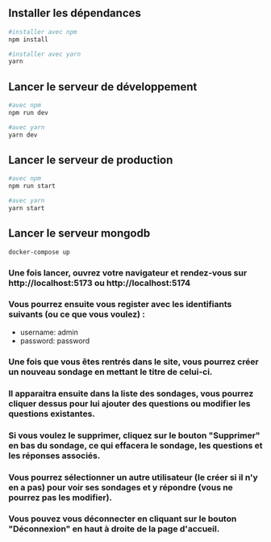 ## Installer les dépendances
```bash
#installer avec npm
npm install

#installer avec yarn
yarn
```

## Lancer le serveur de développement
```bash
#avec npm
npm run dev

#avec yarn
yarn dev
```

## Lancer le serveur de production
```bash
#avec npm
npm run start

#avec yarn
yarn start
```

## Lancer le serveur mongodb
```bash
docker-compose up
```

### Une fois lancer, ouvrez votre navigateur et rendez-vous sur http://localhost:5173 ou http://localhost:5174

### Vous pourrez ensuite vous register avec les identifiants suivants (ou ce que vous voulez) :
- username: admin
- password: password

### Une fois que vous êtes rentrés dans le site, vous pourrez créer un nouveau sondage en mettant le titre de celui-ci.

### Il apparaitra ensuite dans la liste des sondages, vous pourrez cliquer dessus pour lui ajouter des questions ou modifier les questions existantes.

### Si vous voulez le supprimer, cliquez sur le bouton "Supprimer" en bas du sondage, ce qui effacera le sondage, les questions et les réponses associés.

### Vous pourrez sélectionner un autre utilisateur (le créer si il n'y en a pas) pour voir ses sondages et y répondre (vous ne pourrez pas les modifier).

### Vous pouvez vous déconnecter en cliquant sur le bouton "Déconnexion" en haut à droite de la page d'accueil.


